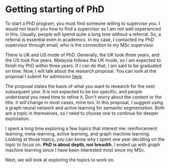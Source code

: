 # Getting starting of PhD

To start a PhD program, you must find someone willing to supervise you. I would not teach you how to find a supervisor as I am not well experienced in this. Usually, people will spend quite a long time without a referral. So, a referral is essential even in academics. In my case, I contacted my PhD supervisor through email, who is the connection to my MSc supervisor.

There is UK and US mode of PhD. Generally, the UK took three years, and the US took five years. Malaysia follows the UK mode, so I am expected to finish my PhD within three years. If I can do that, I am said to be graduated on time. Now, I will talk about the research proposal. You can look at the proposal I submit for admission [here](https://bit.ly/proposal-admission).

The proposal states the basis of what you want to research for the next subsequent year. It is not expected to be too specific, and people understand you need time to refine it. Don't worry about the content or the title. It will change in most cases, mine too. In this proposal, I suggest using a graph neural network and active learning for semantic segmentation. Both are a topic in themselves, so I need to choose one to continue for deeper exploration.

I spent a long time exploring a few topics that interest me: reinforcement learning, meta-learning, active learning, and graph machine learning. Looking at those topics, you can know why I spent one year deciding on the topic to focus on. **PhD is about depth, not breadth.** I ended up with graph machine learning since I have been interested most since my MSc. 

Next, we will look at exploring the topics to work on.